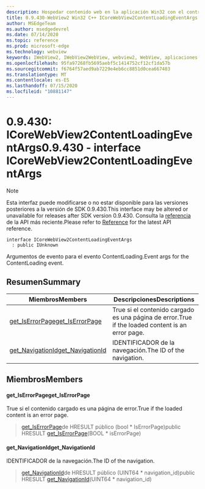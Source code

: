 ```yaml
---
description: Hospedar contenido web en la aplicación Win32 con el control Microsoft Edge WebView2
title: 0.9.430-WebView2 Win32 C++ ICoreWebView2ContentLoadingEventArgs
author: MSEdgeTeam
ms.author: msedgedevrel
ms.date: 07/14/2020
ms.topic: reference
ms.prod: microsoft-edge
ms.technology: webview
keywords: IWebView2, IWebView2WebView, webview2, WebView, aplicaciones Win32, Win32, Edge, ICoreWebView2, ICoreWebView2Host, control de explorador, HTML Edge
ms.openlocfilehash: 95fa97268fb5695aebf5c1414752cf12cf1da57b
ms.sourcegitcommit: f6764f57aed9ab7229e4eb6cc8851d0cea667403
ms.translationtype: MT
ms.contentlocale: es-ES
ms.lasthandoff: 07/15/2020
ms.locfileid: "10881147"
---
```

# <span data-ttu-id="5a190-104">0.9.430: ICoreWebView2ContentLoadingEventArgs</span><span class="sxs-lookup"><span data-stu-id="5a190-104">0.9.430 - interface ICoreWebView2ContentLoadingEventArgs</span></span> 

> [!NOTE]
> <span data-ttu-id="5a190-105">Esta interfaz puede modificarse o no estar disponible para las versiones posteriores a la versión de SDK 0.9.430.</span><span class="sxs-lookup"><span data-stu-id="5a190-105">This interface may be altered or unavailable for releases after SDK version 0.9.430.</span></span> <span data-ttu-id="5a190-106">Consulta la [referencia](../../../webview2-api-reference.md) de la API más reciente.</span><span class="sxs-lookup"><span data-stu-id="5a190-106">Please refer to [Reference](../../../webview2-api-reference.md) for the latest API reference.</span></span>

```
interface ICoreWebView2ContentLoadingEventArgs
  : public IUnknown
```

<span data-ttu-id="5a190-107">Argumentos de evento para el evento ContentLoading.</span><span class="sxs-lookup"><span data-stu-id="5a190-107">Event args for the ContentLoading event.</span></span>

## <span data-ttu-id="5a190-108">Resumen</span><span class="sxs-lookup"><span data-stu-id="5a190-108">Summary</span></span>

 <span data-ttu-id="5a190-109">Miembros</span><span class="sxs-lookup"><span data-stu-id="5a190-109">Members</span></span>                        | <span data-ttu-id="5a190-110">Descripciones</span><span class="sxs-lookup"><span data-stu-id="5a190-110">Descriptions</span></span>
--------------------------------|---------------------------------------------
[<span data-ttu-id="5a190-111">get_IsErrorPage</span><span class="sxs-lookup"><span data-stu-id="5a190-111">get_IsErrorPage</span></span>](#get_iserrorpage) | <span data-ttu-id="5a190-112">True si el contenido cargado es una página de error.</span><span class="sxs-lookup"><span data-stu-id="5a190-112">True if the loaded content is an error page.</span></span>
[<span data-ttu-id="5a190-113">get_NavigationId</span><span class="sxs-lookup"><span data-stu-id="5a190-113">get_NavigationId</span></span>](#get_navigationid) | <span data-ttu-id="5a190-114">IDENTIFICADOR de la navegación.</span><span class="sxs-lookup"><span data-stu-id="5a190-114">The ID of the navigation.</span></span>

## <span data-ttu-id="5a190-115">Miembros</span><span class="sxs-lookup"><span data-stu-id="5a190-115">Members</span></span>

#### <span data-ttu-id="5a190-116">get_IsErrorPage</span><span class="sxs-lookup"><span data-stu-id="5a190-116">get_IsErrorPage</span></span> 

<span data-ttu-id="5a190-117">True si el contenido cargado es una página de error.</span><span class="sxs-lookup"><span data-stu-id="5a190-117">True if the loaded content is an error page.</span></span>

> <span data-ttu-id="5a190-118">[get_IsErrorPage](#get_iserrorpage)de HRESULT público (bool \* IsErrorPage)</span><span class="sxs-lookup"><span data-stu-id="5a190-118">public HRESULT [get_IsErrorPage](#get_iserrorpage)(BOOL \* isErrorPage)</span></span>

#### <span data-ttu-id="5a190-119">get_NavigationId</span><span class="sxs-lookup"><span data-stu-id="5a190-119">get_NavigationId</span></span> 

<span data-ttu-id="5a190-120">IDENTIFICADOR de la navegación.</span><span class="sxs-lookup"><span data-stu-id="5a190-120">The ID of the navigation.</span></span>

> <span data-ttu-id="5a190-121">[get_NavigationId](#get_navigationid)de HRESULT público (UINT64 \* navigation_id)</span><span class="sxs-lookup"><span data-stu-id="5a190-121">public HRESULT [get_NavigationId](#get_navigationid)(UINT64 \* navigation_id)</span></span>

